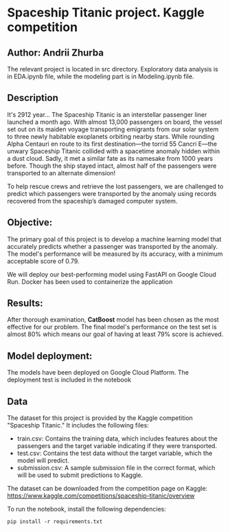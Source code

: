 # Spaceship Titanic project. Kaggle competition
## Author: Andrii Zhurba
The relevant project is located in src directory. 
Exploratory data analysis is in EDA.ipynb file,
while the modeling part is in Modeling.ipynb file.

## Description
It's 2912 year... The Spaceship Titanic is an 
interstellar passenger liner launched a month ago. 
With almost 13,000 passengers on board, the vessel 
set out on its maiden voyage transporting emigrants
from our solar system to three newly habitable 
exoplanets orbiting nearby stars. While rounding 
Alpha Centauri en route to its first destination—the 
torrid 55 Cancri E—the unwary Spaceship Titanic 
collided with a spacetime anomaly hidden within 
a dust cloud. Sadly, it met a similar fate as its
namesake from 1000 years before. Though the ship
stayed intact, almost half of the passengers 
were transported to an alternate dimension!

To help rescue crews and retrieve the 
lost passengers, we are challenged to predict 
which passengers were transported by the anomaly 
using records recovered from the spaceship’s 
damaged computer system.

## Objective:
The primary goal of this project is to develop a
machine learning model that accurately predicts 
whether a passenger was transported by the anomaly.
The model's performance will be measured by its
accuracy, with a minimum acceptable score of 0.79.

We will deploy our best-performing model using FastAPI on Google Cloud Run. Docker has been used to containerize the application

## Results:
After thorough examination, **CatBoost** model has 
been chosen as the most effective for our problem. 
The final model's performance on the test set is 
almost 80% which means our goal of having at least 79% 
score is achieved.

## Model deployment:
The models have been deployed on Google Cloud Platform. The deployment test is included in the notebook

## Data
The dataset for this project is provided by the Kaggle competition "Spaceship Titanic."
It includes the following files:

* train.csv: Contains the training data, which includes features about the passengers and the target variable indicating if they were transported.
* test.csv: Contains the test data without the target variable, which the model will predict.
* submission.csv: A sample submission file in the correct format, which will be used to submit predictions to Kaggle.

The dataset can be downloaded from the competition page on Kaggle: https://www.kaggle.com/competitions/spaceship-titanic/overview

To run the notebook, install the following dependencies:
```commandline
pip install -r requirements.txt
```
